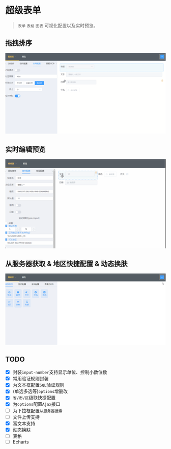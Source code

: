 # 超级表单

> `表单` `表格` `图表` 可视化配置以及实时预览。

## 拖拽排序
 ![draggable](./src/gifs/drag.gif)
## 实时编辑预览
 ![editable](./src/gifs/live.gif)
## 从服务器获取 & 地区快捷配置 & 动态换肤
 ![ajax](./src/gifs/ajax.gif)

## TODO
- [x] 封装`input-number`支持显示单位、控制小数位数
- [x] 常用验证规则封装
- [x] 为文本框配置`SQL`验证规则
- [x] (单选多选等)`options`增删改
- [x] `省/市/区`级联快捷配置
- [x] 为`options`配置`Ajax`接口
- [ ] 为下拉框配置`从服务器搜索`
- [ ] 文件上传支持
- [x] 富文本支持
- [x] 动态换肤
- [ ] 表格
- [ ] Echarts
<!-- - [ ] 为options集成 `默认值` 功能 -->
<!-- - [ ] 允许添加多条`RegExp`, `SQL`验证规则 -->
